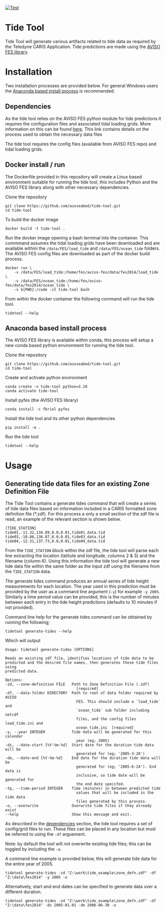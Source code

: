 [![Test](https://github.com/ausseabed/tide-tool/actions/workflows/main.yml/badge.svg)](https://github.com/ausseabed/tide-tool/actions/workflows/main.yml)

# Tide Tool
Tide Tool will generate various artifacts related to tide data as required by the Teledyne CARIS Application. Tide predictions are made using the [AVISO FES library](https://github.com/CNES/aviso-fes).

# Installation
Two installation processes are provided below. For general Windows users the [Anaconda based install process](#anaconda-based-install-process) is recommended.


## Dependencies
As the tide tool relies on the AVISO FES python module for tide predictions it requires the configuration files and associated tidal loading grids. More information on this can be found [here](https://github.com/CNES/aviso-fes/tree/main/data/fes2014). This link contains details on the process used to obtain the necessary data files

The tide tool requires the config files (available from AVISO FES repo) and tidal loading grids.


## Docker install / run
The Dockerfile provided in this repository will create a Linux based environment suitable for running the tide tool, this includes Python and the AVISO FES library along with other necessary dependencies.

Clone the repository

    git clone https://github.com/ausseabed/tide-tool.git
    cd tide-tool

To build the docker image
    
    docker build -t tide-tool .

Run the docker image opening a bash terminal into the container. This commmand assumes the tidal loading grids have been downloaded and are available withini the `/data/FES/load_tide` and `/data/FES/ocean_tide` folders. The AVISO FES config files are downloaded as part of the docker build process.

    docker run \
        -v /data/FES/load_tide:/home/fes/aviso-fes/data/fes2014/load_tide \
        -v /data/FES/ocean_tide:/home/fes/aviso-fes/data/fes2014/ocean_tide \
        -v ${PWD}:/code -it tide-tool bash

From within the docker container the following command will run the tide tool.

    tidetool --help


## Anaconda based install process
The AVISO FES library is available within conda, this process will setup a new conda based python environment for running the tide tool.

Clone the repository

    git clone https://github.com/ausseabed/tide-tool.git
    cd tide-tool

Create and activate python environment

    conda create -n tide-tool python=3.10
    conda activate tide-tool

Install pyfes (the AVISO FES library)

    conda install -c fbriol pyfes

Install the tide tool and its other python dependencies

    pip install -e .

Run the tide tool

    tidetool --help


# Usage

## Generating tide data files for an existing Zone Definition File
The Tide Tool contains a generate tides command that will create a series of tide data files based on information included in a CARIS formatted zone definition file (*.zdf). For this process a only a small section of the zdf file is read, an example of the relevant section is shown below.

    [TIDE_STATION]
    tide01,-11.32,134.89,0.0,0.01,tide01_data.tid
    tide03,-10.86,136.87,0.0,0.01,tide03_data.tid
    tide04,-12.31,137.73,0.0,0.01,tide04_data.tid

From the `TIDE_STATION` block within the zdf file, the tide tool will parse each line extracting the location (latitute and longitude, columns 2 & 3) and the filename (column 6). Using this information the tide tool will generate a new tide data file within the same folder as the input zdf using the filename from the `TIDE_STATION` data.

The generate tides command produces an annual series of tide height measurements for each location. The year used in this prediction must be provided by the user as a command line argument (`-y`) for example `-y 2005`. Similarly a time period value can be provided, this is the number of minutes between each entry in the tide height predictions (defaults to 10 minutes if not provided).

Command line help for the generate tides command can be obtained by running the following;

    tidetool generate-tides --help

Which will output

    Usage: tidetool generate-tides [OPTIONS]

    Reads an existing zdf file, identifies locations of tide data to be
    predicted and the desired file names, then generates these tide files using
    predicted data.

    Options:
    -zd, --zone-definition FILE   Path to Zone Definition File (.zdf)
                                    [required]
    -df, --data-folder DIRECTORY  Path to root of data folder required by AVISO
                                    FES. This should include a `load_tide` and
                                    `ocean_tide` sub folder including netcdf
                                    files, and the config files load_tide.ini and
                                    ocean_tide.ini  [required]
    -y, --year INTEGER            Tide data will be generated for this calendar
                                    year (eg; 2005)
    -ds, --date-start [%Y-%m-%d]  Start date for the duration tide data will be
                                    generated for (eg; '2005-3-28')
    -de, --date-end [%Y-%m-%d]    End date for the duration tide data will be
                                    generated for (eg; '2005-6-24'). End date is
                                    inclusive, so tide date will be generated for
                                    the end date specifed.
    -tp, --time-period INTEGER    Time (minutes) in between predicted tide
                                    values that will be included in the tide data
                                    files generated by this process.
    -o, --overwrite               Overwrite tide files if they already exist
    --help                        Show this message and exit.

As described in the [dependencies](#dependencies) section, the tide tool requires a set of config/grid files to run. These files can be placed in any location but must be referred to using the `-df` arguement.

Note: by default the tool will not overwrite existing tide files; this can be toggled by including the `-o`.

A command line example is provided below, this will generate tide data for the entire year of 2005.

    tidetool generate-tides -zd "Z:\work\tide_example\zone_defn.zdf" -df "Z:\data\fes2014" -y 2005 -o

Alternatively, start and end dates can be specified to generate data over a different duration.

    tidetool generate-tides -zd "Z:\work\tide_example\zone_defn.zdf" -df "Z:\data\fes2014" -ds 2005-01-01 -de 2006-06-30 -o


